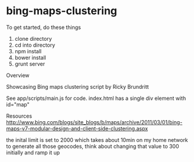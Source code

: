 bing-maps-clustering
====================

To get started, do these things
1) clone directory 
2) cd into directory
3) npm install
4) bower install
5) grunt server

Overview

Showcasing Bing maps clustering script by Ricky Brundritt 

See app/scripts/main.js for code.
index.html has a single div element with id="map"

Resources
http://www.bing.com/blogs/site_blogs/b/maps/archive/2011/03/01/bing-maps-v7-modular-design-and-client-side-clustering.aspx

the inital limit is set to 2000 which takes about 10min on my home network to generate all those geocodes,
think about changing that value to 300 initially and ramp it up
